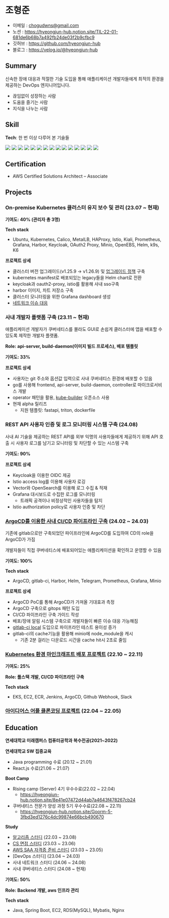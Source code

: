 # 조형준
- 이메일 : chogudwns@gmail.com
- 노션 : https://hyeongjun-hub.notion.site/TIL-22-01-681de6b68b7a492fb24de03f2b9cfbc9
- 깃허브 : https://github.com/hyeongjun-hub
- 블로그 : https://velog.io/@hyeongjun-hub


## Summary
신속한 장애 대응과 적절한 기술 도입을 통해 애플리케이션 개발자들에게 최적의 환경을 제공하는 DevOps 엔지니어입니다.

- 끊임없이 성장하는 사람
- 도움을 즐기는 사람
- 지식을 나누는 사람

## Skill
**Tech**: 
한 번 이상 다루어 본 기술들

<img src="https://img.shields.io/badge/Kubernetes-326CE5?&style=flat-square&logo=Kubernetes&logoColor=white"/></a>
<img src="https://img.shields.io/badge/Ubuntu-E95420?style=flat-square&logo=Ubuntu&logoColor=white"/></a>
<img src="https://img.shields.io/badge/Nginx-009639?&style=flat-square&logo=NGINX&logoColor=white"/></a>
<img src="https://img.shields.io/badge/Jenkins-D24939?&style=flat-square&logo=Jenkins&logoColor=white"/></a>
<img src="https://img.shields.io/badge/Java-007396?&style=flat-square&logo=Java&logoColor=white"/></a>
<img src="https://img.shields.io/badge/Amazon S3-569A31?style=flat-square&logo=Amazon S3&logoColor=white"/></a>
<img src="https://img.shields.io/badge/Python-3766AB?style=flat-square&logo=Python&logoColor=white"/></a>
<img src="https://img.shields.io/badge/Firebase-FFCA28?&style=flat-square&logo=Firebase&logoColor=white"/></a>
<img src="https://img.shields.io/badge/Spring Boot-6DB33F?&style=flat-square&logo=Spring Boot&logoColor=white"/></a>
<img src="https://img.shields.io/badge/MySQL-4479A1?&style=flat-square&logo=MySQL&logoColor=white"/></a>
<img src="https://img.shields.io/badge/JavaScript-F7DF1E?&style=flat-square&logo=JavaScript&logoColor=white"/></a>
<img src="https://img.shields.io/badge/React-61DAFB?&style=flat-square&logo=React&logoColor=white"/></a>
<img src="https://img.shields.io/badge/Node.js-339933?&style=flat-square&logo=Node.js&logoColor=white"/></a>
<img src="https://img.shields.io/badge/MongoDB-47A248?&style=flat-square&logo=MongoDB&logoColor=white"/></a>
<img src="https://img.shields.io/badge/Jira Software-0052CC?&style=flat-square&logo=Jira Software&logoColor=white"/></a>



## Certification
- AWS Certified Solutions Architect – Associate

## Projects
### **On-premise Kubernetes 클러스터 유지 보수 및 관리 (23.07 ~ 현재)**

**기여도: 40% (관리자 총 3명)**

**Tech stack**

- Ubuntu, Kubernetes, Calico, MetalLB, HAProxy, Istio, Kiali, Prometheus, Grafana, Harbor, Keycloak, OAuth2 Proxy, Minio, OpenEBS, Helm, k9s, K6

**프로젝트 상세**

- 클러스터 버전 업그레이드(v1.25.9 → v1.26.9) 및 [업그레이드 정책](https://www.notion.so/6d62e76fa2234929adf87147a0ba956b?pvs=21) 구축
- kubernetes manifest로 배포되있는 legacy들을 Helm chart로 전환
- keycloak과 oauth2-proxy, istio를 활용해 사내 sso구축
- harbor 이미지, 차트 저장소 구축
- 클러스터 모니터링을 위한 Grafana dashboard 생성
- [네트워크 이슈 대응](https://velog.io/@hyeongjun-hub/%EC%BF%A0%EB%B2%84%EB%84%A4%ED%8B%B0%EC%8A%A4-%EB%84%A4%ED%8A%B8%EC%9B%8C%ED%81%AC-%EB%AC%B8%EC%A0%9C-%ED%8A%B8%EB%9F%AC%EB%B8%94-%EC%8A%88%ED%8C%85)

### **사내 개발자 플랫폼 구축 (23.11 ~ 현재)**

애플리케이션 개발자가 쿠버네티스를 몰라도 GUI로 손쉽게 클러스터에 앱을 배포할 수 있도록 제작한 개발자 플랫폼. 

**Role:** **api-server, build-daemon(이미지 빌드 프로세스), 배포 템플릿**

**기여도: 33%**

**프로젝트 상세**
- 사용자는 git 주소와 옵션값 입력으로 사내 쿠버네티스 환경에 배포할 수 있음
- go를 사용해 frontend, api-server, build-daemon, controller로 마이크로서비스 개발
- operator 패턴을 활용, [kube-builder](https://github.com/kubernetes-sigs/kubebuilder) 오픈소스 사용
- 현재 alpha 릴리즈
    - 지원 템플릿: fastapi, triton, dockerfile

### **REST API 사용자 인증 및 로그 모니터링 시스템 구축 (24.08)**

사내 AI 기술을 제공하는 REST API를 외부 익명의 사용자들에게 제공하기 위해 API 호출 시 사용자 로그를 남기고 모니터링 및 차단할 수 있는 시스템 구축

**기여도: 90%**

**프로젝트 상세**
- Keycloak을 이용한 OIDC 제공
- Istio access log를 이용해 사용자 로깅
- Vector와 OpenSearch를 이용해 로그 수집 & 적재
- Grafana 대시보드로 수집한 로그를 모니터링
    - 트래픽 공격이나 비정상적인 사용자들을 탐지
- Istio authorization policy로 사용자 인증 및 차단

### [ArgoCD를 이용한 사내 CI/CD 파이프라인 구축](https://www.notion.so/108f03cd5949484e92abad6a109469bc?pvs=21) (24.02 ~ 24.03)

기존에 gitlab으로만 구축되었던 파이프라인에 ArgoCD를 도입하여 CD의 role을 ArgoCD가 가짐

개발자들이 직접 쿠버네티스에 배포되어있는 애플리케이션을 확인하고 운영할 수 있음

**기여도: 100%**

**Tech stack**
- ArgoCD, gitlab-ci, Harbor, Helm, Telegram, Prometheus, Grafana, Minio

**프로젝트 상세**
- ArgoCD PoC를 통해 ArgoCD가 가져올 기대효과 측정
- ArgoCD 구축으로 gitops 패턴 도입
- CI/CD 파이프라인 구축 가이드 작성
- 배포/장애 알림 시스템 구축으로 개발자들이 빠른 이슈 대응 가능해짐
- [gitlab-ci local](https://pypi.org/project/gitlabci-local/) 도입으로 파이프라인 테스트 용이성 증가
- gitlab-ci의 cache기능을 활용해 minio에 node_module을 캐시
    - 기존 2분 걸리는 다운로드 시간을 cache hit시 2초로 줄임

### [Kubernetes 환경 마인크래프트 배포 프로젝트](https://www.notion.so/Kubernetes-b896b564fa1a46e3a028bc88beddb557?pvs=21) (22.10 ~ 22.11)

**기여도: 25%**

**Role: 풀스택 개발, CI/CD 파이프라인 구축**

**Tech stack**
- EKS, EC2, ECR, Jenkins, ArgoCD, Github Webhook, Slack

### [아이디어스 어플 클론코딩 프로젝트](https://www.notion.so/d923d53bf3ff4eb287c4311a3630397d?pvs=21) (22.04 ~ 22.05)

## Education
**연세대학교 미래캠퍼스 컴퓨터공학과 복수전공(2021~2022)**

**연세대학교 SW 집중교육**
- Java programming 수료 (20.12 ~ 21.01)
- React.js 수료(21.06 ~ 21.07)

**Boot Camp**
- Rising camp (Server) 4기 우수수료(22.02 ~ 22.04)
  - https://hyeongjun-hub.notion.site/8e41e07472d44ab7a4643f478267cb24
- 쿠버네티스 전문가 양성 과정 5기 우수수료(22.08 ~ 22.11)
  - https://hyeongjun-hub.notion.site/Goorm-5-3fbd3ed1276c4dc99874e66bcb490670

**Study**
- [알고리즘 스터디](https://www.notion.so/97337a38ed6f437db78954adaea81344) (22.03 ~ 23.08)
- [CS 면접 스터디](https://www.notion.so/91ae262ecd3d49d3a402dc2acd4aea2a) (23.03 ~ 23.06)
- [AWS SAA 자격증 준비 스터디](https://www.notion.so/AWS-SAA-8ded051ed0fc43f7a5ae4248a5bc4534) (23.03 ~ 23.05)
- [DevOps 스터디] (23.04 ~ 24.03)
- 사내 네트워크 스터디 (24.06 ~ 24.08)
- 사내 쿠버네티스 스터디 (24.08 ~ 현재)

**기여도: 50%**

**Role:** **Backend 개발, aws 인프라 관리**

**Tech stack**
- Java, Spring Boot, EC2, RDS(MySQL), Mybatis, Nginx
